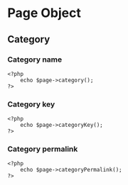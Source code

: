 # Page Object
<!-- position: 3 -->


<h2 id="category">Category</h2>

### Category name

```
<?php
	echo $page->category();
?>
```

### Category key

```
<?php
	echo $page->categoryKey();
?>
```

### Category permalink

```
<?php
	echo $page->categoryPermalink();
?>
```